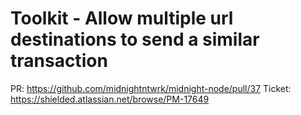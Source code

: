 # Toolkit - Allow multiple url destinations to send a similar transaction

PR: https://github.com/midnightntwrk/midnight-node/pull/37
Ticket: https://shielded.atlassian.net/browse/PM-17649
